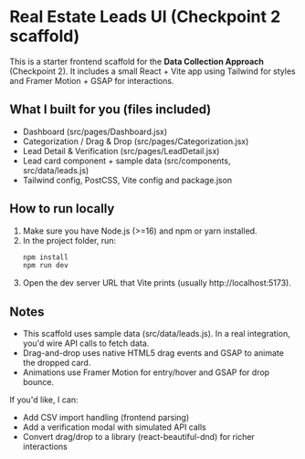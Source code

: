 # Real Estate Leads UI (Checkpoint 2 scaffold)

This is a starter frontend scaffold for the **Data Collection Approach** (Checkpoint 2).
It includes a small React + Vite app using Tailwind for styles and Framer Motion + GSAP for interactions.

## What I built for you (files included)
- Dashboard (src/pages/Dashboard.jsx)
- Categorization / Drag & Drop (src/pages/Categorization.jsx)
- Lead Detail & Verification (src/pages/LeadDetail.jsx)
- Lead card component + sample data (src/components, src/data/leads.js)
- Tailwind config, PostCSS, Vite config and package.json

## How to run locally
1. Make sure you have Node.js (>=16) and npm or yarn installed.
2. In the project folder, run:
   ```bash
   npm install
   npm run dev
   ```
3. Open the dev server URL that Vite prints (usually http://localhost:5173).

## Notes
- This scaffold uses sample data (src/data/leads.js). In a real integration, you'd wire API calls to fetch data.
- Drag-and-drop uses native HTML5 drag events and GSAP to animate the dropped card.
- Animations use Framer Motion for entry/hover and GSAP for drop bounce.

If you'd like, I can:
- Add CSV import handling (frontend parsing)
- Add a verification modal with simulated API calls
- Convert drag/drop to a library (react-beautiful-dnd) for richer interactions


